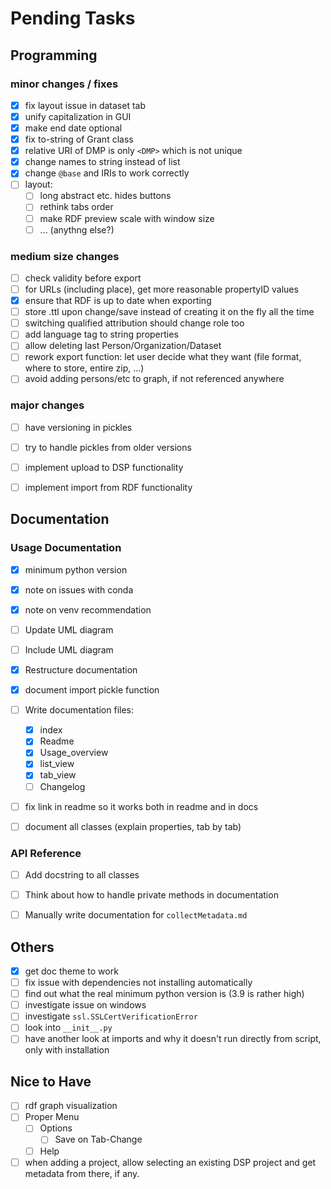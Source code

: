 # Pending Tasks

## Programming

### minor changes / fixes

- [x] fix layout issue in dataset tab
- [x] unify capitalization in GUI
- [x] make end date optional
- [x] fix to-string of Grant class
- [x] relative URI of DMP is only `<DMP>` which is not unique
- [x] change names to string instead of list
- [x] change `@base` and IRIs to work correctly
- [ ] layout:
    - [ ] long abstract etc. hides buttons
    - [ ] rethink tabs order
    - [ ] make RDF preview scale with window size
    - [ ] ... (anythng else?)

### medium size changes

- [ ] check validity before export
- [ ] for URLs (including place), get more reasonable propertyID values
- [x] ensure that RDF is up to date when exporting
- [ ] store .ttl upon change/save instead of creating it on the fly all the time
- [ ] switching qualified attribution should change role too
- [ ] add language tag to string properties
- [ ] allow deleting last Person/Organization/Dataset
- [ ] rework export function: let user decide what they want (file format, where to store, entire zip, ...)
- [ ] avoid adding persons/etc to graph, if not referenced anywhere

### major changes

- [ ] have versioning in pickles
- [ ] try to handle pickles from older versions
- [ ] implement upload to DSP functionality
- [ ] implement import from RDF functionality


## Documentation

### Usage Documentation

- [x] minimum python version
- [x] note on issues with conda
- [x] note on venv recommendation
- [ ] Update UML diagram
- [ ] Include UML diagram
- [x] Restructure documentation
- [x] document import pickle function
- [ ] Write documentation files:
    - [x] index
    - [x] Readme
    - [x] Usage_overview
    - [x] list_view
    - [x] tab_view
    - [ ] Changelog
- [ ] fix link in readme so it works both in readme and in docs
- [ ] document all classes (explain properties, tab by tab)


### API Reference

- [ ] Add docstring to all classes
- [ ] Think about how to handle private methods in documentation
- [ ] Manually write documentation for `collectMetadata.md`


## Others

- [x] get doc theme to work
- [ ] fix issue with dependencies not installing automatically
- [ ] find out what the real minimum python version is (3.9 is rather high)
- [ ] investigate issue on windows
- [ ] investigate `ssl.SSLCertVerificationError`
- [ ] look into `__init__.py`
- [ ] have another look at imports and why it doesn't run directly from script, only with installation

## Nice to Have
- [ ] rdf graph visualization
- [ ] Proper Menu
  - [ ] Options
    - [ ] Save on Tab-Change
  - [ ] Help
- [ ] when adding a project, allow selecting an existing DSP project and get metadata from there, if any.
